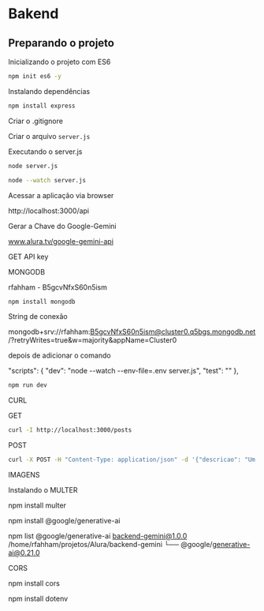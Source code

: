 # Bakend

## Preparando o projeto

Inicializando o projeto com ES6

```bash
npm init es6 -y
```

Instalando dependências

```bash
npm install express
```

Criar o .gitignore

Criar o arquivo `server.js`

Executando o server.js

```bash
node server.js

node --watch server.js
```

Acessar a aplicação via browser

http://localhost:3000/api

Gerar a Chave do Google-Gemini

www.alura.tv/google-gemini-api

GET API key



MONGODB

rfahham - B5gcvNfxS60n5ism

```bash
npm install mongodb
```

String de conexão

mongodb+srv://rfahham:B5gcvNfxS60n5ism@cluster0.q5bgs.mongodb.net/?retryWrites=true&w=majority&appName=Cluster0

depois de adicionar o comando 

 "scripts": {
    "dev": "node --watch --env-file=.env server.js",
    "test": ""
  },

```bash
npm run dev
```

CURL

GET

```bash
curl -I http://localhost:3000/posts
```

POST 

```bash
curl -X POST -H "Content-Type: application/json" -d '{"descricao": "Um gato muito esperto", "imagem": "https://placekitten.com/500/300", "alt": "Um gato muito esperto"}' http://localhost:3000/posts
```


IMAGENS

Instalando o MULTER

npm install multer

npm install @google/generative-ai

npm list @google/generative-ai
backend-gemini@1.0.0 /home/rfahham/projetos/Alura/backend-gemini
└── @google/generative-ai@0.21.0

CORS

npm install cors


npm install dotenv